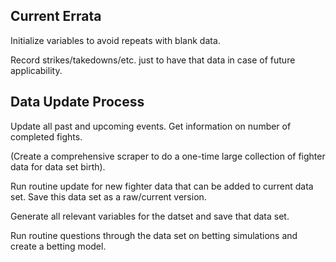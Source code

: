 ## Current Errata

Initialize variables to avoid repeats with blank data. 

Record strikes/takedowns/etc. just to have that data in case of future applicability. 

## Data Update Process

Update all past and upcoming events. Get information on number of completed fights. 

(Create a comprehensive scraper to do a one-time large collection of fighter data for data set birth).

Run routine update for new fighter data that can be added to current data set. Save this data set as a raw/current version.

Generate all relevant variables for the datset and save that data set. 

Run routine questions through the data set on betting simulations and create a betting model.



